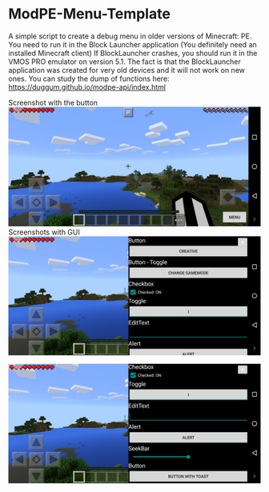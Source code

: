 # ModPE-Menu-Template

A simple script to create a debug menu in older versions of Minecraft: PE. You need to run it in the Block Launcher application (You definitely need an installed Minecraft client)
If BlockLauncher crashes, you should run it in the VMOS PRO emulator on version 5.1. The fact is that the BlockLauncher application was created for very old devices and it will not work on new ones.
You can study the dump of functions here: https://duggum.github.io/modpe-api/index.html

Screenshot with the button
![Alt text](Screenshots/3.jpg)
Screenshots with GUI
![Alt text](Screenshots/1.jpg)

![Alt text](Screenshots/2.jpg)

